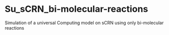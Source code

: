 # Su_sCRN_bi-molecular-reactions
Simulation of a universal Computing model on sCRN using only bi-molecular reactions
